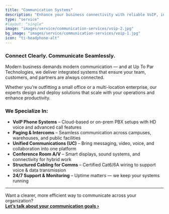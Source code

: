 ```yaml
---
title: "Communication Systems"
description: "Enhance your business connectivity with reliable VoIP, intercoms, paging, and unified communication solutions."
type: "service"
#layout: "single"
image: "images/service/communication-services/voip-2.jpg"
bg_image: "images/service/communication-services/voip-1.jpg"
icon: "ti-headphone-alt"
---
```


### Connect Clearly. Communicate Seamlessly.

Modern business demands modern communication — and at Up To Par Technologies, we deliver integrated systems that ensure your team, customers, and partners are always connected.

Whether you’re outfitting a small office or a multi-location enterprise, our experts design and deploy solutions that scale with your operations and enhance productivity.

### We Specialize In:

- **VoIP Phone Systems** – Cloud-based or on-prem PBX setups with HD voice and advanced call features  
- **Paging & Intercoms** – Seamless communication across campuses, warehouses, and public facilities  
- **Unified Communications (UC)** – Bring messaging, video, voice, and collaboration into one platform  
- **Conference Room A/V** – Smart displays, sound systems, and connectivity for hybrid work  
- **Structured Cabling for Comms** – Certified Cat6/6A wiring to support voice & data transmission  
- **24/7 Support & Monitoring** – Uptime matters — we keep your systems running

---

Want a clearer, more efficient way to communicate across your organization?  
[**Let’s talk about your communication goals ›**](/contact/)
